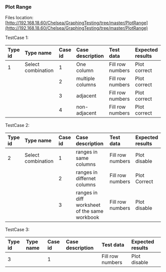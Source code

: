 ### Plot Range

Files location:[http://192.168.18.60/Chelsea/GraphingTesting/tree/master/PlotRange](http://192.168.18.60/Chelsea/GraphingTesting/tree/master/PlotRange)

TestCase 1:

| Type id | Type name | Case id | Case description | Test data | Expected results |
| :--- | :--- | :--- | :--- | :--- | :--- |
| 1 | Select combination | 1 | One column | Fill row numbers | Plot correct |
|  |  | 2 | multiple columns | Fill row numbers | Plot correct |
|  |  | 3 | adjacent | Fill row numbers | Plot correct |
|  |  | 4 | non-adjacent | Fill row numbers | Plot correct |

TestCase 2:

| Type id | Type name | Case id | Case description | Test data | Expected results |
| :--- | :--- | :--- | :--- | :--- | :--- |
| 2 | Select combination | 1 | ranges in same columns | Fill row numbers | Plot disable |
|  |  | 2 | ranges in differnet columns | Fill row numbers | Plot Correct |
|  |  | 3 | ranges in diff worksheet of the same workbook | Fill row numbers | Plot disable |

TestCase 3:

| Type id | Type name | Case id | Case description | Test data | Expected results |
| :--- | :--- | :--- | :--- | :--- | :--- |
| 3 |  | 1 |  | Fill row numbers | Plot disable |



